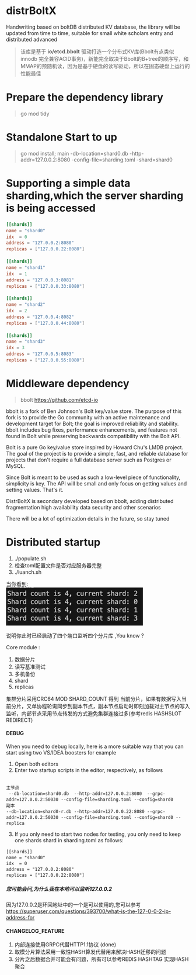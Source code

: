 # distrBoltX
Handwriting based on boltDB distributed KV database, the library will be updated from time to time, suitable for small white scholars entry and distributed advanced
>该库是基于 **io/etcd.bbolt** 驱动打造一个分布式KV库(Bbolt有点类似innodb 完全兼容ACID事务)，新能完全取决于Bbolt的B+tree的顺序写，和MMAP的预随机读，因为是基于硬盘的读写驱动，所以在固态硬盘上运行的性能最佳
# Prepare the dependency library
> go mod tidy 
# Standalone Start to up
> go mod install; main -db-location=shard0.db  -http-addr=127.0.0.2:8080 -config-file=sharding.toml -shard=shard0
# Supporting a simple data sharding,which the server sharding is being accessed
```toml
[[shards]]
name = "shard0"
idx  = 0
address = "127.0.0.2:8080"
replicas = ["127.0.0.22:8080"]

[[shards]]
name = "shard1"
idx  = 1
address = "127.0.0.3:8081"
replicas = ["127.0.0.33:8080"]

[[shards]]
name = "shard2"
idx  = 2
address = "127.0.0.4:8082"
replicas = ["127.0.0.44:8080"]

[[shards]]
name = "shard3"
idx = 3
address = "127.0.0.5:8083"
replicas = ["127.0.0.55:8080"]

```
# Middleware dependency
>bbolt 
> https://github.com/etcd-io

bbolt is a fork of Ben Johnson's Bolt key/value store. The purpose of this fork is to provide the Go community with an active maintenance and development target for Bolt; the goal is improved reliability and stability. bbolt includes bug fixes, performance enhancements, and features not found in Bolt while preserving backwards compatibility with the Bolt API.

Bolt is a pure Go key/value store inspired by Howard Chu's LMDB project. The goal of the project is to provide a simple, fast, and reliable database for projects that don't require a full database server such as Postgres or MySQL.

Since Bolt is meant to be used as such a low-level piece of functionality, simplicity is key. The API will be small and only focus on getting values and setting values. That's it.

DistrBoltX is secondary developed based on bbolt, adding distributed fragmentation high availability data security and other scenarios

There will be a lot of optimization details in the future, so stay tuned

# Distributed startup
1. ./populate.sh
2.  检查toml配置文件是否对应服务器完整
3. ./luanch.sh

当你看到:<br/>
![](img/c18e797d7c4525afd03a7ff1e85e014.png)

说明你此时已经启动了四个端口监听四个分片库 ,You know ?

Core module :
1. 数据分片 
2. 读写基准测试
3. 多机备份
4. shard 
5. replicas

集群分片采用CRC64 MOD SHARD_COUNT 得到 当前分片，如果有数据写入当前分片，又单协程轮询同步到副本节点，副本节点启动时即刻加载对主节点的写入监听，内部节点采用节点转发的方式避免集群连接过多(参考redis HASHSLOT REDIRECT)

#### DEBUG
When you need to debug locally, here is a more suitable way that you can start using two VS/IDEA boosters for example<br/>
1. Open both editors
2. Enter two startup scripts in the editor, respectively, as follows
```shell

主节点
 --db-location=shard0.db  --http-addr=127.0.0.2:8080  --grpc-addr=127.0.0.2:50030 --config-file=sharding.toml --config=shard0
副本
--db-location=shard0-r.db --http-addr=127.0.0.22:8080 --grpc-addr=127.0.0.2:50030 --config-file=sharding.toml --config=shard0 --replica

```
3. If you only need to start two nodes for testing, you only need to keep one shards shard in sharding.toml as follows:<br/>
```shell
[[shards]]
name = "shard0"
idx  = 0
address = "127.0.0.2:8080"
replicas = ["127.0.0.22:8080"]
```

##### 您可能会问,为什么我在本地可以监听127.0.0.2
因为127.0.0.2是环回地址中的一个是可以使用的,您可以参考 https://superuser.com/questions/393700/what-is-the-127-0-0-2-ip-address-for
#### CHANGELOG_FEATURE
1. 内部连接使用GRPC代替HTTP1.1协议 (done)
2. 取模分片算法采用一致性HASH算发代替用来解决HASH迁移的问题
3. 分片之后数据合并可能会有问题，所有可以参考REDIS HASHTAG 实现HASH聚合 